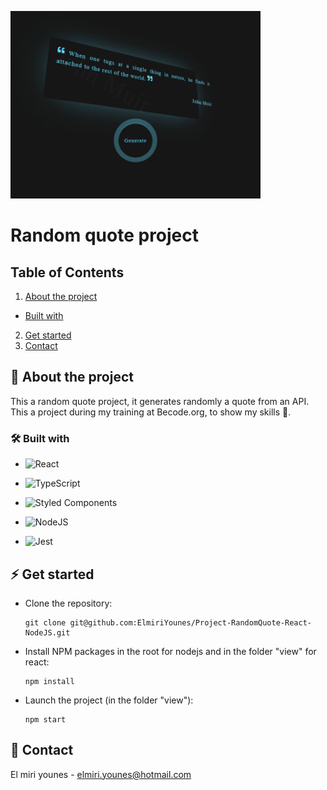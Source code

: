 ![image info](./view/src/assets/images/randomQuote.png)

# Random quote project

## Table of Contents

1. [About the project](##About-the-project)
* [Built with](###Built-with)
2. [Get started](##Get-started)
3. [Contact](##Contact)

## 🚀 About the project

This a random quote project, it generates randomly a quote from an API.
This a project during my training at Becode.org, to show my skills 🧠.

### 🛠 Built with

* ![React](https://img.shields.io/badge/react-%2320232a.svg?style=for-the-badge&logo=react&logoColor=%2361DAFB)

* ![TypeScript](https://img.shields.io/badge/typescript-%23007ACC.svg?style=for-the-badge&logo=typescript&logoColor=white)

* ![Styled Components](https://img.shields.io/badge/styled--components-DB7093?style=for-the-badge&logo=styled-components&logoColor=white)

* ![NodeJS](https://img.shields.io/badge/node.js-6DA55F?style=for-the-badge&logo=node.js&logoColor=white)

* ![Jest](https://img.shields.io/badge/-jest-%23C21325?style=for-the-badge&logo=jest&logoColor=white)

## ⚡️ Get started

* Clone the repository:
    ```gitbash
    git clone git@github.com:ElmiriYounes/Project-RandomQuote-React-NodeJS.git
    ```

* Install NPM packages in the root for nodejs and in the folder "view" for react:
    ```gitbash
    npm install 
    ```

* Launch the project (in the folder "view"):
    ```gitbash
    npm start
    ```

## 💬 Contact

El miri younes - elmiri.younes@hotmail.com